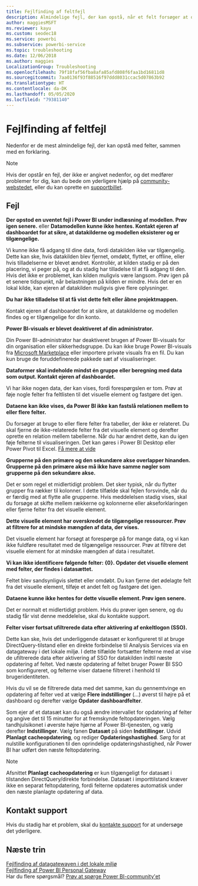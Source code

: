 ```yaml
---
title: Fejlfinding af feltfejl
description: Almindelige fejl, der kan opstå, når et felt forsøger at opdatere i Power BI
author: maggiesMSFT
ms.reviewer: kayu
ms.custom: seodec18
ms.service: powerbi
ms.subservice: powerbi-service
ms.topic: troubleshooting
ms.date: 12/06/2018
ms.author: maggies
LocalizationGroup: Troubleshooting
ms.openlocfilehash: 79f18faf56fba8afa85afd808f6faa1bd16811d8
ms.sourcegitcommit: 7aa0136f93f88516f97ddd8031ccac5d07863b92
ms.translationtype: HT
ms.contentlocale: da-DK
ms.lasthandoff: 05/05/2020
ms.locfileid: "79381140"
---
```

# <a name="troubleshooting-tile-errors"></a>Fejlfinding af feltfejl
Nedenfor er de mest almindelige fejl, der kan opstå med felter, sammen med en forklaring.

> [!NOTE]
> Hvis der opstår en fejl, der ikke er angivet nedenfor, og det medfører problemer for dig, kan du bede om yderligere hjælp på [community-webstedet](https://community.powerbi.com/), eller du kan oprette en [supportbillet](https://powerbi.microsoft.com/support/).
> 
> 

## <a name="errors"></a>Fejl
**Der opstod en uventet fejl i Power BI under indlæsning af modellen. Prøv igen senere.**
eller **Datamodellen kunne ikke hentes. Kontakt ejeren af dashboardet for at sikre, at datakilderne og modellen eksisterer og er tilgængelige.**

Vi kunne ikke få adgang til dine data, fordi datakilden ikke var tilgængelig. Dette kan ske, hvis datakilden blev fjernet, omdøbt, flyttet, er offline, eller hvis tilladelserne er blevet ændret. Kontrollér, at kilden stadig er på den placering, vi peger på, og at du stadig har tilladelse til at få adgang til den. Hvis det ikke er problemet, kan kilden muligvis være langsom. Prøv igen på et senere tidspunkt, når belastningen på kilden er mindre. Hvis det er en lokal kilde, kan ejeren af datakilden muligvis give flere oplysninger.

**Du har ikke tilladelse til at få vist dette felt eller åbne projektmappen.**

Kontakt ejeren af dashboardet for at sikre, at datakilderne og modellen findes og er tilgængelige for din konto.

**Power BI-visuals er blevet deaktiveret af din administrator.**

Din Power BI-administrator har deaktiveret brugen af Power BI-visuals for din organisation eller sikkerhedsgruppe.
Du kan ikke bruge Power BI-visuals fra [Microsoft Marketplace](https://appsource.microsoft.com/marketplace/apps?page=1&product=power-bi-visuals) eller importere private visuals fra en fil. Du kan kun bruge de foruddefinerede pakkede sæt af visualiseringer.


**Dataformer skal indeholde mindst én gruppe eller beregning med data som output. Kontakt ejeren af dashboardet.**

Vi har ikke nogen data, der kan vises, fordi forespørgslen er tom. Prøv at føje nogle felter fra feltlisten til det visuelle element og fastgøre det igen.

**Dataene kan ikke vises, da Power BI ikke kan fastslå relationen mellem to eller flere felter.**

Du forsøger at bruge to eller flere felter fra tabeller, der ikke er relateret. Du skal fjerne de ikke-relaterede felter fra det visuelle element og derefter oprette en relation mellem tabellerne. Når du har ændret dette, kan du igen føje felterne til visualiseringen. Det kan gøres i Power BI Desktop eller Power Pivot til Excel. [Få mere at vide](desktop-create-and-manage-relationships.md)

**Grupperne på den primære og den sekundære akse overlapper hinanden. Grupperne på den primære akse må ikke have samme nøgler som grupperne på den sekundære akse.**

Det er som regel et midlertidigt problem. Det sker typisk, når du flytter grupper fra rækker til kolonner. I dette tilfælde skal fejlen forsvinde, når du er færdig med at flytte alle grupperne. Hvis meddelelsen stadig vises, skal du forsøge at skifte mellem rækkerne og kolonnerne eller akseforklaringen eller fjerne felter fra det visuelle element.  

**Dette visuelle element har overskredet de tilgængelige ressourcer. Prøv at filtrere for at mindske mængden af data, der vises.**

Det visuelle element har forsøgt at forespørge på for mange data, og vi kan ikke fuldføre resultatet med de tilgængelige ressourcer. Prøv at filtrere det visuelle element for at mindske mængden af data i resultatet.

**Vi kan ikke identificere følgende felter: {0}. Opdater det visuelle element med felter, der findes i datasættet.**

Feltet blev sandsynligvis slettet eller omdøbt. Du kan fjerne det ødelagte felt fra det visuelle element, tilføje et andet felt og fastgøre det igen.

**Dataene kunne ikke hentes for dette visuelle element. Prøv igen senere.**

Det er normalt et midlertidigt problem. Hvis du prøver igen senere, og du stadig får vist denne meddelelse, skal du kontakte support.

**Felter viser fortsat ufiltrerede data efter aktivering af enkeltlogon (SSO).**

Dette kan ske, hvis det underliggende datasæt er konfigureret til at bruge DirectQuery-tilstand eller en direkte forbindelse til Analysis Services via en datagateway i det lokale miljø. I dette tilfælde fortsætter felterne med at vise de ufiltrerede data efter aktivering af SSO for datakilden indtil næste opdatering af feltet. Ved næste opdatering af feltet bruger Power BI SSO som konfigureret, og felterne viser dataene filtreret i henhold til brugeridentiteten. 

Hvis du vil se de filtrerede data med det samme, kan du gennemtvinge en opdatering af felter ved at vælge **Flere indstillinger** (...) øverst til højre på et dashboard og derefter vælge **Opdater dashboardfelter**.

Som ejer af et datasæt kan du også ændre intervallet for opdatering af felter og angive det til 15 minutter for at fremskynde feltopdateringen. Vælg tandhjulsikonet i øverste højre hjørne af Power BI-tjenesten, og vælg derefter **Indstillinger**. Vælg fanen **Datasæt** på siden **Indstillinger**. Udvid **Planlagt cacheopdatering**, og rediger **Opdateringshastighed**. Sørg for at nulstille konfigurationen til den oprindelige opdateringshastighed, når Power BI har udført den næste feltopdatering.

> [!NOTE]
> Afsnittet **Planlagt cacheopdatering** er kun tilgængeligt for datasæt i tilstanden DirectQuery/direkte forbindelse. Datasæt i importtilstand kræver ikke en separat feltopdatering, fordi felterne opdateres automatisk under den næste planlagte opdatering af data.

## <a name="contact-support"></a>Kontakt support
Hvis du stadig har et problem, skal du [kontakte support](https://support.powerbi.com) for at undersøge det yderligere.

## <a name="next-steps"></a>Næste trin
[Fejlfinding af datagatewayen i det lokale miljø](service-gateway-onprem-tshoot.md)  
[Fejlfinding af Power BI Personal Gateway](service-admin-troubleshooting-power-bi-personal-gateway.md)  
Har du flere spørgsmål? [Prøv at spørge Power BI-community'et](https://community.powerbi.com/)


